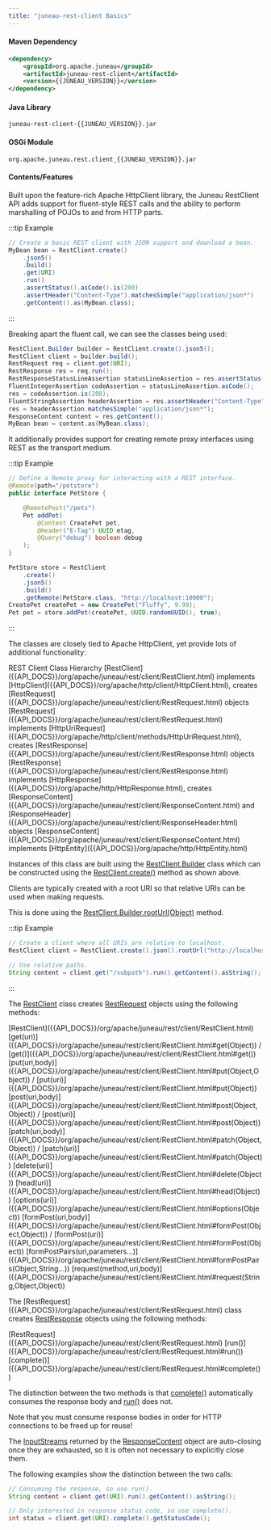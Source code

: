 ```yaml
---
title: "juneau-rest-client Basics"
---
```


#### Maven Dependency

```xml
<dependency>
    <groupId>org.apache.juneau</groupId>
    <artifactId>juneau-rest-client</artifactId>
    <version>{{JUNEAU_VERSION}}</version>
</dependency>
```

#### Java Library

```text
juneau-rest-client-{{JUNEAU_VERSION}}.jar
```

#### OSGi Module

```text
org.apache.juneau.rest.client_{{JUNEAU_VERSION}}.jar
```

#### Contents/Features

Built upon the feature-rich Apache HttpClient library, the Juneau RestClient API adds support for fluent-style REST 
calls and the ability to perform marshalling of POJOs to and from HTTP parts.

:::tip Example
```java
// Create a basic REST client with JSON support and download a bean.
MyBean bean = RestClient.create()
    .json5()
    .build()
    .get(URI)
    .run()
    .assertStatus().asCode().is(200)
    .assertHeader("Content-Type").matchesSimple("application/json*")
    .getContent().as(MyBean.class);
```
:::

Breaking apart the fluent call, we can see the classes being used:

```java
RestClient.Builder builder = RestClient.create().json5();
RestClient client = builder.build();
RestRequest req = client.get(URI);
RestResponse res = req.run();
RestResponseStatusLineAssertion statusLineAssertion = res.assertStatus();
FluentIntegerAssertion codeAssertion = statusLineAssertion.asCode();
res = codeAssertion.is(200);
FluentStringAssertion headerAssertion = res.assertHeader("Content-Type");
res = headerAssertion.matchesSimple("application/json*");
ResponseContent content = res.getContent();
MyBean bean = content.as(MyBean.class);
```

It additionally provides support for creating remote proxy interfaces using REST as the transport medium.

:::tip Example
```java
// Define a Remote proxy for interacting with a REST interface.
@Remote(path="/petstore")
public interface PetStore {

    @RemotePost("/pets")
    Pet addPet(
        @Content CreatePet pet,
        @Header("E-Tag") UUID etag,
        @Query("debug") boolean debug
    );
}

PetStore store = RestClient
    .create()
    .json5()
    .build()
    .getRemote(PetStore.class, "http://localhost:10000");
CreatePet createPet = new CreatePet("Fluffy", 9.99);
Pet pet = store.addPet(createPet, UUID.randomUUID(), true);
```
:::

The classes are closely tied to Apache HttpClient, yet provide lots of additional functionality:

<tree>
<node-0>REST Client Class Hierarchy</node-0>
<node-1><java-class>[RestClient]({{API_DOCS}}/org/apache/juneau/rest/client/RestClient.html)</java-class> implements [HttpClient]({{API_DOCS}}/org/apache/http/client/HttpClient.html), creates [RestRequest]({{API_DOCS}}/org/apache/juneau/rest/client/RestRequest.html) objects</node-1>
<node-1><java-class>[RestRequest]({{API_DOCS}}/org/apache/juneau/rest/client/RestRequest.html)</java-class> implements [HttpUriRequest]({{API_DOCS}}/org/apache/http/client/methods/HttpUriRequest.html), creates [RestResponse]({{API_DOCS}}/org/apache/juneau/rest/client/RestResponse.html) objects</node-1>
<node-1><java-class>[RestResponse]({{API_DOCS}}/org/apache/juneau/rest/client/RestResponse.html)</java-class> implements [HttpResponse]({{API_DOCS}}/org/apache/http/HttpResponse.html), creates [ResponseContent]({{API_DOCS}}/org/apache/juneau/rest/client/ResponseContent.html) and [ResponseHeader]({{API_DOCS}}/org/apache/juneau/rest/client/ResponseHeader.html) objects</node-1>
<node-1><java-class>[ResponseContent]({{API_DOCS}}/org/apache/juneau/rest/client/ResponseContent.html)</java-class> implements [HttpEntity]({{API_DOCS}}/org/apache/http/HttpEntity.html)</node-1>
</tree>

Instances of this class are built using the [RestClient.Builder]({{API_DOCS}}/org/apache/juneau/rest/client/RestClient/Builder.html) 
class which can be constructed using the [RestClient.create()]({{API_DOCS}}/org/apache/juneau/rest/client/RestClient.html#create()) 
method as shown above.

Clients are typically created with a root URI so that relative URIs can be used when making requests.

This is done using the [RestClient.Builder.rootUrl(Object)]({{API_DOCS}}/org/apache/juneau/rest/client/RestClient/Builder.html#rootUrl(Object)) 
method.

:::tip Example
```java
// Create a client where all URIs are relative to localhost.
RestClient client = RestClient.create().json().rootUrl("http://localhost:10000").build();

// Use relative paths.
String content = client.get("/subpath").run().getContent().asString();
```
:::

The [RestClient]({{API_DOCS}}/org/apache/juneau/rest/client/RestClient.html) class creates [RestRequest]({{API_DOCS}}/org/apache/juneau/rest/client/RestRequest.html) 
objects using the following methods:

<tree>
<node-0><java-class>[RestClient]({{API_DOCS}}/org/apache/juneau/rest/client/RestClient.html)</java-class></node-0>
<node-1><java-method>[get(uri)]({{API_DOCS}}/org/apache/juneau/rest/client/RestClient.html#get(Object)) / [get()]({{API_DOCS}}/org/apache/juneau/rest/client/RestClient.html#get())</java-method></node-1>
<node-1><java-method>[put(uri,body)]({{API_DOCS}}/org/apache/juneau/rest/client/RestClient.html#put(Object,Object)) / [put(uri)]({{API_DOCS}}/org/apache/juneau/rest/client/RestClient.html#put(Object))</java-method></node-1>
<node-1><java-method>[post(uri,body)]({{API_DOCS}}/org/apache/juneau/rest/client/RestClient.html#post(Object,Object)) / [post(uri)]({{API_DOCS}}/org/apache/juneau/rest/client/RestClient.html#post(Object))</java-method></node-1>
<node-1><java-method>[patch(uri,body)]({{API_DOCS}}/org/apache/juneau/rest/client/RestClient.html#patch(Object,Object)) / [patch(uri)]({{API_DOCS}}/org/apache/juneau/rest/client/RestClient.html#patch(Object))</java-method></node-1>
<node-1><java-method>[delete(uri)]({{API_DOCS}}/org/apache/juneau/rest/client/RestClient.html#delete(Object))</java-method></node-1>
<node-1><java-method>[head(uri)]({{API_DOCS}}/org/apache/juneau/rest/client/RestClient.html#head(Object))</java-method></node-1>
<node-1><java-method>[options(uri)]({{API_DOCS}}/org/apache/juneau/rest/client/RestClient.html#options(Object))</java-method></node-1>
<node-1><java-method>[formPost(uri,body)]({{API_DOCS}}/org/apache/juneau/rest/client/RestClient.html#formPost(Object,Object)) / [formPost(uri)]({{API_DOCS}}/org/apache/juneau/rest/client/RestClient.html#formPost(Object))</java-method></node-1>
<node-1><java-method>[formPostPairs(uri,parameters...)]({{API_DOCS}}/org/apache/juneau/rest/client/RestClient.html#formPostPairs(Object,String...))</java-method></node-1>
<node-1><java-method>[request(method,uri,body)]({{API_DOCS}}/org/apache/juneau/rest/client/RestClient.html#request(String,Object,Object))</java-method></node-1>
</tree>

The [RestRequest] ({{API_DOCS}}/org/apache/juneau/rest/client/RestRequest.html) class creates 
[RestResponse]({{API_DOCS}}/org/apache/juneau/rest/client/RestResponse.html) objects using the following methods:

<tree>
<node-0><java-class>[RestRequest]({{API_DOCS}}/org/apache/juneau/rest/client/RestRequest.html)</java-class></node-0>
<node-1><java-method>[run()]({{API_DOCS}}/org/apache/juneau/rest/client/RestRequest.html#run())</java-method></node-1>
<node-1><java-method>[complete()]({{API_DOCS}}/org/apache/juneau/rest/client/RestRequest.html#complete())</java-method></node-1>
</tree>

The distinction between the two methods is that [complete()]({{API_DOCS}}/org/apache/juneau/rest/client/RestRequest.html#complete()) 
automatically consumes the response body and [run()]({{API_DOCS}}/org/apache/juneau/rest/client/RestRequest.html#run())
does not.

Note that you must consume response bodies in order for HTTP connections to be freed up for reuse!

The [InputStreams]({{API_DOCS}}/java/io/InputStream.html) returned by the [ResponseContent]({{API_DOCS}}/org/apache/juneau/rest/client/ResponseContent.html) 
object are auto-closing once they are exhausted, so it is often not necessary to explicitly close them.

The following examples show the distinction between the two calls:

```java
// Consuming the response, so use run().
String content = client.get(URI).run().getContent().asString();

// Only interested in response status code, so use complete().
int status = client.get(URI).complete().getStatusCode();
```
